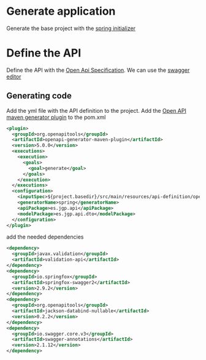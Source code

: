# Generate application

Generate the base project with the [spring initializer](https://start.spring.io/)

# Define the API

Define the API with the [Open Api Specification](https://swagger.io/specification/). We can use the [swagger editor](https://editor.swagger.io/)

## Generating code
Add the yml file with the API definition to the project. Add the [Open API maven generator plugin](https://github.com/OpenAPITools/openapi-generator/tree/master/modules/openapi-generator-maven-plugin) to the pom.xml

```xml
<plugin>
  <groupId>org.openapitools</groupId>
  <artifactId>openapi-generator-maven-plugin</artifactId>
  <version>5.0.0</version>
  <executions>
    <execution>
      <goals>
        <goal>generate</goal>
      </goals>
    </execution>
  </executions>
  <configuration>
    <inputSpec>${project.basedir}/src/main/resources/api-definition/openapi.yaml</inputSpec>
    <generatorName>spring</generatorName>
    <apiPackage>es.jgp.api</apiPackage>
    <modelPackage>es.jgp.api.dto</modelPackage>
  </configuration>
</plugin>
```

add the needed dependencies

```xml
<dependency>
  <groupId>javax.validation</groupId>
  <artifactId>validation-api</artifactId>
</dependency>
<dependency>
  <groupId>io.springfox</groupId>
  <artifactId>springfox-swagger2</artifactId>
  <version>2.9.2</version>
</dependency>
<dependency>
  <groupId>org.openapitools</groupId>
  <artifactId>jackson-databind-nullable</artifactId>
  <version>0.2.2</version>
</dependency>
<dependency>
  <groupId>io.swagger.core.v3</groupId>
  <artifactId>swagger-annotations</artifactId>
  <version>2.1.12</version>
</dependency>
```
